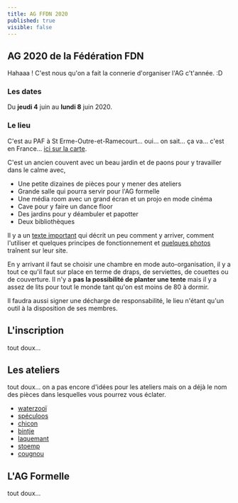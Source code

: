 ```yaml
---
title: AG FFDN 2020
published: true
visible: false
---
```


## AG 2020 de la Fédération FDN

Hahaaa ! C'est nous qu'on a fait la connerie d'organiser l'AG c't'année. :D

### Les dates

Du **jeudi 4** juin au **lundi 8** juin 2020.

### Le lieu

C'est au PAF à St Erme-Outre-et-Ramecourt… oui… on sait… ça va… c'est en France… [ici sur la carte](https://www.openstreetmap.org/node/4346871489).

C'est un ancien couvent avec un beau jardin et de paons pour y travailler dans le calme avec,

* Une petite dizaines de pièces pour y mener des ateliers
* Grande salle qui pourra servir pour l'AG formelle
* Une média room avec un grand écran et un projo en mode cinéma
* Cave pour y faire un dance floor
* Des jardins pour y déambuler et papotter
* Deux bibliothèques

Il y a un [texte important](paf) qui décrit un peu comment y arriver, comment l'utiliser et quelques principes de fonctionnement et [quelques photos](http://pa-f.net/image) traînent sur leur site. 

En y arrivant il faut se choisir une chambre en mode auto-organisation, il y a tout ce qu'il faut sur place en terme de draps, de serviettes, de couettes ou de couverture.  Il n'y a **pas la possibilité de planter une tente** mais il y a assez de lits pour tout le monde tant qu'on est moins de 80 à dormir.

Il faudra aussi signer une décharge de responsabilité, le lieu n'étant qu'un outil à la disposition de ses membres.

## L'inscription

tout doux…

## Les ateliers

tout doux… on a pas encore d'idées pour les ateliers mais on a déjà le nom des pièces dans lesquelles vous pourrez vous éclater.

- [waterzooï](https://fr.wikipedia.org/wiki/Waterzoo%C3%AF)
- [spéculoos](https://fr.wikipedia.org/wiki/Sp%C3%A9culoos)
- [chicon](https://fr.wikipedia.org/wiki/Endive)
- [bintje](https://fr.wikipedia.org/wiki/Bintje)
- [laquemant](https://fr.wikipedia.org/wiki/Lacquemant)
- [stoemp](https://fr.wikipedia.org/wiki/Stoemp)
- [cougnou](https://fr.wikipedia.org/wiki/Cougnou)


## L'AG Formelle

tout doux…
